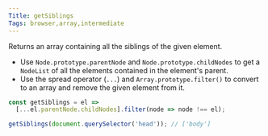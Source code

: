 ```yaml
---
Title: getSiblings
Tags: browser,array,intermediate
---
```


Returns an array containing all the siblings of the given element.

- Use `Node.prototype.parentNode` and `Node.prototype.childNodes` to get a `NodeList` of all the elements contained in the element's parent.
- Use the spread operator (`...`) and `Array.prototype.filter()` to convert to an array and remove the given element from it.

```js
const getSiblings = el =>
  [...el.parentNode.childNodes].filter(node => node !== el);
```

```js
getSiblings(document.querySelector('head')); // ['body']
```
